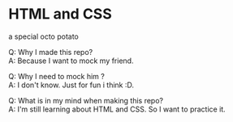 # HTML and CSS
a special octo potato

Q: Why I made this repo?  <br>
A: Because I want to mock my friend.

Q: Why I need to mock him ? <br>
A: I don't know. Just for fun i think :D. 

Q: What is in my mind when making this repo? <br>
A: I'm still learning about HTML and CSS. So I want to practice it.
